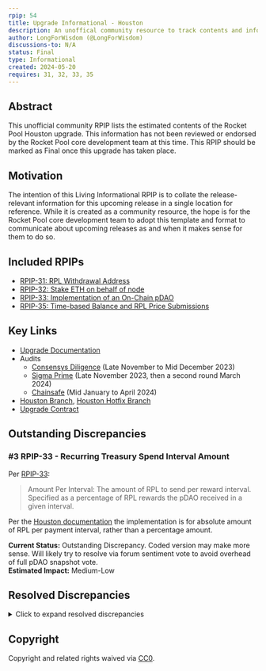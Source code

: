 ```yaml
---
rpip: 54
title: Upgrade Informational - Houston
description: An unoffical community resource to track contents and information about the Houston upgrade.
author: LongForWisdom (@LongForWisdom)
discussions-to: N/A
status: Final
type: Informational
created: 2024-05-20
requires: 31, 32, 33, 35
---
```


## Abstract

This unofficial community RPIP lists the estimated contents of the Rocket Pool Houston upgrade. This information has not been reviewed or endorsed by the Rocket Pool core development team at this time. This RPIP should be marked as Final once this upgrade has taken place.

## Motivation

The intention of this Living Informational RPIP is to collate the release-relevant information for this upcoming release in a single location for reference. While it is created as a community resource, the hope is for the Rocket Pool core development team to adopt this template and format to communicate about upcoming releases as and when it makes sense for them to do so.

## Included RPIPs
* [RPIP-31: RPL Withdrawal Address](RPIP-31.md)
* [RPIP-32: Stake ETH on behalf of node](RPIP-32.md)
* [RPIP-33: Implementation of an On-Chain pDAO](RPIP-33.md)
* [RPIP-35: Time-based Balance and RPL Price Submissions](RPIP-35.md)

## Key Links 
* [Upgrade Documentation](https://docs.rocketpool.net/guides/houston/whats-new)
* Audits
  * [Consensys Diligence](https://consensys.io/diligence/audits/2023/12/rocket-pool-houston/) (Late November to Mid December 2023)
  * [Sigma Prime](https://rocketpool.net/files/audits/sigma-prime-audit-houston.pdf) (Late November 2023, then a second round March 2024)
  * [Chainsafe](https://rocketpool.net/files/audits/chainsafe-audit-houston.pdf) (Mid January to April 2024)
* [Houston Branch](https://github.com/rocket-pool/rocketpool/tree/houston), [Houston Hotfix Branch](https://github.com/rocket-pool/rocketpool/tree/houston-hotfix)
* [Upgrade Contract](https://etherscan.io/address/0x5dC69083B68CDb5c9ca492A0A5eC581e529fb73C)

## Outstanding Discrepancies

### #3 RPIP-33 - Recurring Treasury Spend Interval Amount

Per [RPIP-33](https://rpips.rocketpool.net/RPIPs/RPIP-33#treasury-contract-change): 

> Amount Per Interval: The amount of RPL to send per reward interval. Specified as a percentage of RPL rewards the pDAO received in a given interval.

Per the [Houston documentation](https://docs.rocketpool.net/guides/houston/participate#creating-a-recurring-treasury-spend) the implementation is for absolute amount of RPL per payment interval, rather than a percentage amount. 

**Current Status:** Outstanding Discrepancy. Coded version may make more sense. Will likely try to resolve via forum sentiment vote to avoid overhead of full pDAO snapshot vote.  
**Estimated Impact:** Medium-Low

## Resolved Discrepancies

<details>
	<summary>Click to expand resolved discrepancies</summary>

### #1 RPIP-31 - Triggering RPL Reward Claims

Per [RPIP-31](https://rpips.rocketpool.net/RPIPs/RPIP-31#claiming-rpl-rewards):

>As the controller of the RPL for a node, I MUST be able to trigger a claim of RPL rewards

In code, this isn't absolute and can be prevented by the node operator (less of an issue with v10, but still exists). Should at least be highlighted under Security Considerations.

Further described by Knoshua [here](https://dao.rocketpool.net/t/rewards-tree-spec-v10/2937/22).

**Current Status:** Resolved. Fixed in Houston contracts via [hotfix](https://github.com/rocket-pool/rocketpool/tree/houston-hotfix) prior to release.  
**Estimated Impact:** Medium

### #2 RPIP-31 - Triggering RPL Reward Claims Valid Sources

Per [RPIP-31](https://rpips.rocketpool.net/RPIPs/RPIP-31#claiming-rpl-rewards):

>If a node's RPL withdrawal address is set, the call MUST come from one of: the node's primary withdrawal address, the current RPL withdrawal address, or the node's address

Per the [Houston documentation](https://docs.rocketpool.net/guides/houston/whats-new#rpl-withdrawal-address), only the current RPL withdrawal address is able to claim in the current implementation. 

Further described by Knoshua [here](https://dao.rocketpool.net/t/rewards-tree-spec-v10/2937/22).

**Current Status:** Resolved. Fixed in Houston contracts via [hotfix](https://github.com/rocket-pool/rocketpool/tree/houston-hotfix) prior to release.  
**Estimated Impact:** Medium-Low

### #4 RPIP-33 - Security Council Quorum Thresholds

Per [RPIP-33](https://rpips.rocketpool.net/RPIPs/RPIP-33#parameter-table): 

>rocketDAOProtocolSettingsSecurity - security.members.quorum ... `>= 51% & < 75%`

Per the Houston audit, the implemented check is `>= 51% and <=75%`

**Current Status:** Resolved. Coded version may make more sense.  
**Estimated Impact:** Very Low

### #5 RPIP-33 - Network Submission Frequency Guard

Per [RPIP-33](https://rpips.rocketpool.net/RPIPs/RPIP-33#parameter-table): 

>rocketDAOProtocolSettingsNetwork - network.submit.balances.frequency ... `> 1 hour`

Per the Houston audit, the implemented check is `>= 1 hour`.

**Current Status:** Resolved. Coded version may make more sense.   
**Estimated Impact:** Very Low
</details>






## Copyright
Copyright and related rights waived via [CC0](https://creativecommons.org/publicdomain/zero/1.0/).